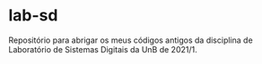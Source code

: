 # lab-sd

Repositório para abrigar os meus códigos antigos da disciplina de Laboratório de Sistemas Digitais da UnB de 2021/1.
